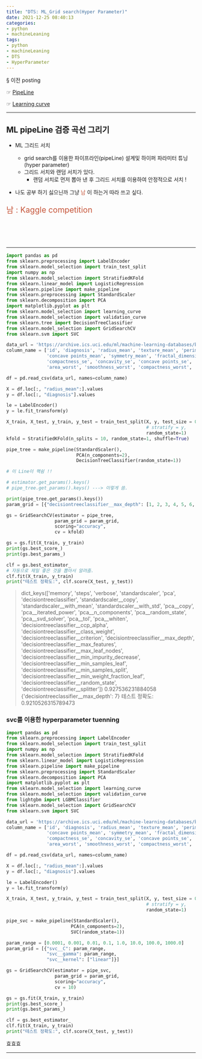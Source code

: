 ```yaml
---
title: "DTS: ML_Grid search(Hyper Parameter)"
date: 2021-12-25 08:40:13
categories:
- python
- machineLeaning
tags:
- python
- machineLeaning
- DTS
- HyperParameter
---
```


 § 이전 posting

☞ [PipeLine](https://yoonhwa-p.github.io/2021/12/22/python/DTS_PipeLine/)

☞ [Learning curve](https://yoonhwa-p.github.io/2021/12/24/python/ML_LearningCurveG(01)/)

---

## ML pipeLine 검증 곡선 그리기 

- ML 그리드 서치 
  + grid search를 이용한 파이프라인(pipeLine) 설계및 
  하이퍼 파라미터 튜닝(hyper parameter)
  - 그리드 서치와 랜덤 서치가 있다. 
    - 랜덤 서치로 먼저 뽑아 낸 후 그리드 서치를 이용하여 안정적으로 서치 ! 

- 나도 공부 하기 싫으닌까 그냥 <a style="color:#C6563B;font-size:11 0%;"> 
남 </a> 이 하는거 따라 쓰고 싶다. 

 <p style="color:#C6563B;font-size:150%;"> 
남 : Kaggle competition </p>

<br><br><br>

---



```python
import pandas as pd 
from sklearn.preprocessing import LabelEncoder
from sklearn.model_selection import train_test_split
import numpy as np
from sklearn.model_selection import StratifiedKFold
from sklearn.linear_model import LogisticRegression
from sklearn.pipeline import make_pipeline
from sklearn.preprocessing import StandardScaler
from sklearn.decomposition import PCA
import matplotlib.pyplot as plt 
from sklearn.model_selection import learning_curve
from sklearn.model_selection import validation_curve
from sklearn.tree import DecisionTreeClassifier
from sklearn.model_selection import GridSearchCV 
from sklearn.svm import SVC 

data_url = 'https://archive.ics.uci.edu/ml/machine-learning-databases/breast-cancer-wisconsin/wdbc.data'
column_name = ['id', 'diagnosis', 'radius_mean', 'texture_mean', 'perimeter_mean', 'area_mean', 'smoothness_mean', 'compactness_mean', 'concavity_mean', 
               'concave points_mean', 'symmetry_mean', 'fractal_dimension_mean', 'radius_se', 'texture_se', 'perimeter_se', 'area_se', 'smoothness_se', 
               'compactness_se', 'concavity_se', 'concave points_se', 'symmetry_se', 'fractal_dimension_se', 'radius_worst', 'texture_worst', 'perimeter_worst', 
               'area_worst', 'smoothness_worst', 'compactness_worst', 'concavity_worst', 'concave points_worst', 'symmetry_worst', 'fractal_dimension_worst']

df = pd.read_csv(data_url, names=column_name)

X = df.loc[:, "radius_mean":].values
y = df.loc[:, "diagnosis"].values

le = LabelEncoder()
y = le.fit_transform(y)

X_train, X_test, y_train, y_test = train_test_split(X, y, test_size = 0.20, 
                                                    # stratify = y, 
                                                    random_state=1)
kfold = StratifiedKFold(n_splits = 10, random_state=1, shuffle=True)

pipe_tree = make_pipeline(StandardScaler(), 
                          PCA(n_components=2), 
                          DecisionTreeClassifier(random_state=1))
```



```python
# 이 Line이 핵쉼 !!

# estimator.get_params().keys()
# pipe_tree.get_params().keys() ---> 이렇게 씀. 

print(pipe_tree.get_params().keys())
param_grid = [{"decisiontreeclassifier__max_depth": [1, 2, 3, 4, 5, 6, 7, None]}]

gs = GridSearchCV(estimator = pipe_tree, 
                  param_grid = param_grid, 
                  scoring="accuracy", 
                  cv = kfold)

gs = gs.fit(X_train, y_train)
print(gs.best_score_)
print(gs.best_params_)

clf = gs.best_estimator_
# 자동으로 제일 좋은 것을 뽑아서 알려줌.
clf.fit(X_train, y_train) 
print("테스트 정확도:", clf.score(X_test, y_test))
```


>dict_keys(['memory', 'steps', 'verbose', 'standardscaler', 'pca', 'decisiontreeclassifier', 'standardscaler__copy', 'standardscaler__with_mean', 'standardscaler__with_std', 'pca__copy', 'pca__iterated_power', 'pca__n_components', 'pca__random_state', 'pca__svd_solver', 'pca__tol', 'pca__whiten', 'decisiontreeclassifier__ccp_alpha', 'decisiontreeclassifier__class_weight', 'decisiontreeclassifier__criterion', 'decisiontreeclassifier__max_depth', 'decisiontreeclassifier__max_features', 'decisiontreeclassifier__max_leaf_nodes', 'decisiontreeclassifier__min_impurity_decrease', 'decisiontreeclassifier__min_samples_leaf', 'decisiontreeclassifier__min_samples_split', 'decisiontreeclassifier__min_weight_fraction_leaf', 'decisiontreeclassifier__random_state', 'decisiontreeclassifier__splitter'])
0.927536231884058
{'decisiontreeclassifier__max_depth': 7}
테스트 정확도: 0.9210526315789473
> 


### svc를 이용한 hyperparameter tuenning

```python
import pandas as pd 
from sklearn.preprocessing import LabelEncoder
from sklearn.model_selection import train_test_split
import numpy as np
from sklearn.model_selection import StratifiedKFold
from sklearn.linear_model import LogisticRegression
from sklearn.pipeline import make_pipeline
from sklearn.preprocessing import StandardScaler
from sklearn.decomposition import PCA
import matplotlib.pyplot as plt 
from sklearn.model_selection import learning_curve
from sklearn.model_selection import validation_curve
from lightgbm import LGBMClassifier
from sklearn.model_selection import GridSearchCV 
from sklearn.svm import SVC 

data_url = 'https://archive.ics.uci.edu/ml/machine-learning-databases/breast-cancer-wisconsin/wdbc.data'
column_name = ['id', 'diagnosis', 'radius_mean', 'texture_mean', 'perimeter_mean', 'area_mean', 'smoothness_mean', 'compactness_mean', 'concavity_mean', 
               'concave points_mean', 'symmetry_mean', 'fractal_dimension_mean', 'radius_se', 'texture_se', 'perimeter_se', 'area_se', 'smoothness_se', 
               'compactness_se', 'concavity_se', 'concave points_se', 'symmetry_se', 'fractal_dimension_se', 'radius_worst', 'texture_worst', 'perimeter_worst', 
               'area_worst', 'smoothness_worst', 'compactness_worst', 'concavity_worst', 'concave points_worst', 'symmetry_worst', 'fractal_dimension_worst']

df = pd.read_csv(data_url, names=column_name)

X = df.loc[:, "radius_mean":].values
y = df.loc[:, "diagnosis"].values

le = LabelEncoder()
y = le.fit_transform(y)

X_train, X_test, y_train, y_test = train_test_split(X, y, test_size = 0.20, 
                                                    # stratify = y, 
                                                    random_state=1)

pipe_svc = make_pipeline(StandardScaler(), 
                        PCA(n_components=2), 
                        SVC(random_state=1))

param_range = [0.0001, 0.001, 0.01, 0.1, 1.0, 10.0, 100.0, 1000.0]
param_grid = [{"svc__C": param_range, 
               "svc__gamma": param_range, 
               "svc__kernel": ["linear"]}]

gs = GridSearchCV(estimator = pipe_svc, 
                  param_grid = param_grid, 
                  scoring="accuracy", 
                  cv = 10)

gs = gs.fit(X_train, y_train)
print(gs.best_score_)
print(gs.best_params_)

clf = gs.best_estimator_
clf.fit(X_train, y_train) 
print("테스트 정확도:", clf.score(X_test, y_test))
```

효효효 

---

